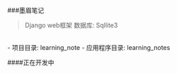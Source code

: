 ###墨眉笔记
<br>
> Django web框架
> 数据库: Sqllite3
<br>
- 项目目录: learning_note
- 应用程序目录: learning_notes

####正在开发中
